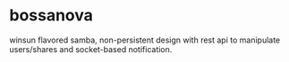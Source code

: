 # bossanova
winsun flavored samba, non-persistent design with rest api to manipulate users/shares and socket-based notification.
